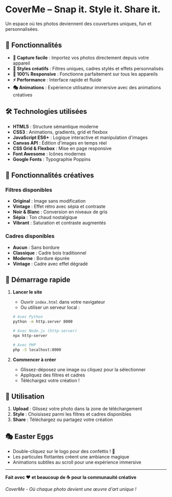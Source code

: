 # CoverMe – Snap it. Style it. Share it.

Un espace où tes photos deviennent des couvertures uniques, fun et personnalisées.

## 🚀 Fonctionnalités

- **📸 Capture facile** : Importez vos photos directement depuis votre appareil
- **🎨 Styles créatifs** : Filtres uniques, cadres stylés et effets personnalisés
- **📱 100% Responsive** : Fonctionne parfaitement sur tous les appareils
- **⚡ Performance** : Interface rapide et fluide
- **🎭 Animations** : Expérience utilisateur immersive avec des animations créatives

## 🛠️ Technologies utilisées

- **HTML5** : Structure sémantique moderne
- **CSS3** : Animations, gradients, grid et flexbox
- **JavaScript ES6+** : Logique interactive et manipulation d'images
- **Canvas API** : Édition d'images en temps réel
- **CSS Grid & Flexbox** : Mise en page responsive
- **Font Awesome** : Icônes modernes
- **Google Fonts** : Typographie Poppins

## 🎨 Fonctionnalités créatives

### Filtres disponibles
- **Original** : Image sans modification
- **Vintage** : Effet rétro avec sépia et contraste
- **Noir & Blanc** : Conversion en niveaux de gris
- **Sépia** : Ton chaud nostalgique
- **Vibrant** : Saturation et contraste augmentés

### Cadres disponibles
- **Aucun** : Sans bordure
- **Classique** : Cadre bois traditionnel
- **Moderne** : Bordure épurée
- **Vintage** : Cadre avec effet dégradé

## 🚀 Démarrage rapide

1. **Lancer le site**
   - Ouvrir `index.html` dans votre navigateur
   - Ou utiliser un serveur local :
   ```bash
   # Avec Python
   python -m http.server 8000
   
   # Avec Node.js (http-server)
   npx http-server
   
   # Avec PHP
   php -S localhost:8000
   ```

2. **Commencer à créer**
   - Glissez-déposez une image ou cliquez pour la sélectionner
   - Appliquez des filtres et cadres
   - Téléchargez votre création !

## 📱 Utilisation

1. **Upload** : Glissez votre photo dans la zone de téléchargement
2. **Style** : Choisissez parmi les filtres et cadres disponibles
3. **Share** : Téléchargez ou partagez votre création

## 🎭 Easter Eggs

- Double-cliquez sur le logo pour des confettis ! 🎉
- Les particules flottantes créent une ambiance magique
- Animations subtiles au scroll pour une expérience immersive

---

**Fait avec ❤️ et beaucoup de ☕ pour la communauité créative**

*CoverMe - Où chaque photo devient une œuvre d'art unique !*
